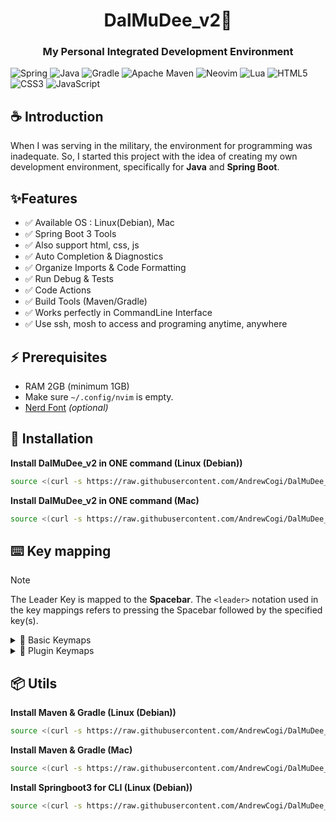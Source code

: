 <h1 align="center">
DalMuDee_v2🌙
</h1>

<h3 align="center">
My Personal Integrated Development Environment
</h3>

![Spring](https://img.shields.io/badge/Spring-6DB33F?style=for-the-badge&logo=spring&logoColor=white)
![Java](https://img.shields.io/badge/java-%23ED8B00.svg?style=for-the-badge&logo=openjdk&logoColor=white)
![Gradle](https://img.shields.io/badge/Gradle-02303A.svg?style=for-the-badge&logo=Gradle&logoColor=white)
![Apache Maven](https://img.shields.io/badge/Apache%20Maven-C71A36?style=for-the-badge&logo=Apache%20Maven&logoColor=white)
![Neovim](https://img.shields.io/badge/NeoVim-%2357A143.svg?&style=for-the-badge&logo=neovim&logoColor=white)
![Lua](https://img.shields.io/badge/lua-%232C2D72.svg?style=for-the-badge&logo=lua&logoColor=white)
![HTML5](https://img.shields.io/badge/html5-%23E34F26.svg?style=for-the-badge&logo=html5&logoColor=white)
![CSS3](https://img.shields.io/badge/css3-%231572B6.svg?style=for-the-badge&logo=css3&logoColor=white)
![JavaScript](https://img.shields.io/badge/javascript-%23323330.svg?style=for-the-badge&logo=javascript&logoColor=%23F7DF1E)

## ☕ Introduction
When I was serving in the military, the environment for programming was inadequate. So, I started this project with the idea of creating my own development environment, specifically for <strong>Java</strong> and <strong>Spring Boot</strong>.

## ✨Features
- ✅ Available OS : Linux(Debian), Mac
- ✅ Spring Boot 3 Tools
- ✅ Also support html, css, js
- ✅ Auto Completion & Diagnostics
- ✅ Organize Imports & Code Formatting
- ✅ Run Debug & Tests
- ✅ Code Actions
- ✅ Build Tools (Maven/Gradle)
- ✅ Works perfectly in CommandLine Interface
- ✅ Use ssh, mosh to access and programing anytime, anywhere

## ⚡️ Prerequisites

* RAM 2GB (minimum 1GB)
* Make sure `~/.config/nvim` is empty.
* [Nerd Font](https://www.nerdfonts.com/) *(optional)*

## 🔨 Installation

**Install DalMuDee_v2 in ONE command (Linux (Debian))**

```bash
source <(curl -s https://raw.githubusercontent.com/AndrewCogi/DalMuDee_v2/master/installer/Installer_DalMuDee_v2_linux_debian.sh)
```

**Install DalMuDee_v2 in ONE command (Mac)**

```bash
source <(curl -s https://raw.githubusercontent.com/AndrewCogi/DalMuDee_v2/master/installer/Installer_DalMuDee_v2_mac.sh)
```

## ⌨️ Key mapping

> [!NOTE]
> The Leader Key is mapped to the **Spacebar**. The `<leader>` notation used in the key mappings refers to pressing the Spacebar followed by the specified key(s).

<details>
  <summary>🔸 Basic Keymaps </summary>

| Keymap               | Description                              |
| -------------------- | ---------------------------------------- |
| jk                   | Exit insert mode                         |
| Tab                  | Switch to next buffer                    |
| Shift+Tab            | Switch to previous buffer                |
| &lt;leader&gt;bn     | Go to next buffer                        |
| &lt;leader&gt;bp     | Go to previous buffer                    |
| K (visual mode)      | Move selected line(s) up                 |
| J (visual mode)      | Move selected line(s) down               |
| Ctrl-s               | Save file                                |
| Ctrl-q               | Save and quit                            |
| Ctrl-h               | Move to left split                       |
| Ctrl-j               | Move to down split                       |
| Ctrl-k               | Move to up split                         |
| Ctrl-l               | Move to right split                      |
| Ctrl-Up              | Decrease window height                   |
| Ctrl-Down            | Increase window height                   |
| Ctrl-Left            | Decrease window width                    |
| Ctrl-Right           | Increase window width                    |
| < (visual mode)      | Move indent left                         |
| > (visual mode)      | Move indent right                        |
| &lt;leader&gt;h      | Clear search highlight                   |
| ]c                   | Go to next diagnostic                    |
| [c                   | Go to previous diagnostic                |

</details>

<details>
  <summary>🔸 Plugin Keymaps </summary>

#### [Plugin] vim-bbye
| Keymap           | Description            |
| ---------------- | ---------------------- |
| &lt;leader&gt;bd | Delete buffer          |

#### [Plugin] nvim-osc52
| Keymap               | Description                  |
| -------------------- | ---------------------------- |
| Ctrl+c (visual mode) | Copy to clipboard            |
| Ctrl+v               | Paste from clipboard         |
| Ctrl+v (visual mode) | Paste from clipboard         |

#### [Plugin] hop.nvim
| Keymap          | Description                     |
| --------------- | ------------------------------- |
| &lt;leader&gt;s | Jump to character               |

#### [Plugin] kommentary
| Keymap    | Description                                |
| --------- | ------------------------------------------ |
| Ctrl+/    | Toggle comment (normal and visual mode)    |

#### [Plugin] luasnip
| Keymap    | Description                                                       |
| --------- | ----------------------------------------------------------------- |
| Ctrl+l    | Jump to the next snippet placeholder (insert and visual mode)     |
| Ctrl+h    | Jump to the previous snippet placeholder (insert and visual mode) |

#### [Plugin] nvim-surround
| Keymap          | Description                        |
| --------------- | ---------------------------------- |
| ys              | Surround text                      |
| ds              | Delete surrounding characters      |
| cs              | Change surrounding characters      |
| S (visual mode) | Surround visual selection          |

#### [Plugin] FTerm
| Keymap          | Description                   |
| --------------- | ----------------------------- |
| &lt;leader&gt;t | Toggle terminal               |

#### [Plugin] gitsigns.nvim
| Keymap    | Description                                 |
| --------- | ------------------------------------------- |
| ]g        | Go to next git hunk                         |
| [g        | Go to previous git hunk                     |
| gha       | Stage current hunk                          |
| ghA       | Stage entire buffer                         |
| ghu       | Undo stage current hunk                     |
| ghr       | Reset current hunk                          |
| ghR       | Reset entire buffer                         |
| ghd       | Show diff for current file                  |
| ghb       | Show blame for current line                 |

#### [Plugin] neo-tree.nvim
| Keymap          | Description                |
| --------------- | -------------------------- |
| &lt;leader&gt;e | Toggle file explorer       |

#### [Plugin] telescope
| Keymap           | Description                    |
| ---------------- | ------------------------------ |
| &lt;leader&gt;ff | Find files                     |
| &lt;leader&gt;fg | Live grep                      |
| &lt;leader&gt;fb | List open buffers              |
| &lt;leader&gt;fh | Find help tags                 |

#### [Plugin] nvim-lspconfig
| Keymap           | Description                                 |
| ---------------- | ------------------------------------------- |
| ?                | Show information                            |
| gd               | Go to definition                            |
| gi               | Go to implementation                        |
| gr               | Show references                             |
| &lt;leader&gt;ac | Code action                                 |
| &lt;leader&gt;rn | Rename symbol                               |
| &lt;leader&gt;fm | Format code (normal and visual mode)        |

#### [Plugin] nvim-jdtls
| Keymap           | Description                                 |
| ---------------- | ------------------------------------------- |
| &lt;leader&gt;ko | Organize imports                            |
| &lt;leader&gt;// | Update project configuration                |
| &lt;leader&gt;xv | Extract variable                            |
| &lt;leader&gt;tg | Generate test                               |
| &lt;leader&gt;gt | Go to test                                  |
| &lt;leader&gt;kr | Run project                                 |
| &lt;leader&gt;kt | Test current class                          |
| &lt;leader&gt;km | Test current method                         |

#### [Plugin] nvim-dap
| Keymap           | Description                                 |
| ---------------- | ------------------------------------------- |
| &lt;leader&gt;du | Toggle DAP UI                               |
| &lt;leader&gt;db | Toggle breakpoint                           |
| &lt;leader&gt;dB | Set conditional breakpoint                  |
| &lt;leader&gt;dr | Continue (Run)                              |
| &lt;leader&gt;dg | Go to line                                  |
| &lt;leader&gt;di | Step into                                   |
| &lt;leader&gt;do | Step over                                   |
| &lt;leader&gt;dO | Step out                                    |
| &lt;leader&gt;dp | Pause                                       |
| &lt;leader&gt;ds | Show session information                    |
| &lt;leader&gt;dt | Terminate                                   |

#### [Plugin] noice.nvim
| Keymap           | Description                                 |
| ---------------- | ------------------------------------------- |
| &lt;leader&gt;ms | Show message history                        |
| &lt;leader&gt;ml | Show last message                           |
| &lt;leader&gt;md | Dismiss all messages                        |

</details>

## 📦 Utils

**Install Maven & Gradle (Linux (Debian))**

```bash
source <(curl -s https://raw.githubusercontent.com/AndrewCogi/DalMuDee_v2/master/installer/Installer_Maven_Gradle_linux_debian.sh)
```

**Install Maven & Gradle (Mac)**

```bash
source <(curl -s https://raw.githubusercontent.com/AndrewCogi/DalMuDee_v2/master/installer/Installer_Maven_Gradle_mac.sh)
```

**Install Springboot3 for CLI (Linux (Debian))**

```bash
source <(curl -s https://raw.githubusercontent.com/AndrewCogi/DalMuDee_v2/master/installer/Installer_Springboot3_linux_debian.sh)
```